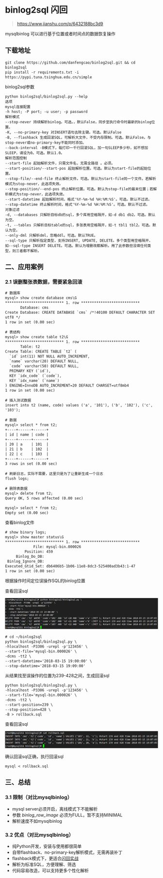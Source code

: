 # binlog2sql 闪回

> https://www.jianshu.com/p/6432188bc3d9

mysqlbinlog 可以进行基于位置或者时间点的数据恢复操作

## 下载地址

```shell
git clone https://github.com/danfengcao/binlog2sql.git && cd binlog2sql
pip install -r requirements.txt -i https://pypi.tuna.tsinghua.edu.cn/simple
```

binlog2sql参数

```shell
python binlog2sql/binlog2sql.py --help
选项
mysql连接配置
-h host; -P port; -u user; -p password
解析模式
--stop-never 持续解析binlog。可选。，默认False，同步至执行命令时最新的binlog位置。
-K, --no-primary-key 对INSERT语句去除主键。可选。默认False
-B, --flashback 生成回滚SQL，可解析大文件，不受内存限制。可选。默认False。与stop-never或no-primary-key不能同时添加。
--back-interval -B模式下，每打印一千行回滚SQL，加一句SLEEP多少秒，如不想加SLEEP，请设为0。可选。默认1.0。
解析范围控制
--start-file 起始解析文件，只需文件名，无需全路径 。必须。
--start-position/--start-pos 起始解析位置。可选。默认为start-file的起始位置。
--stop-file/--end-file 终止解析文件。可选。默认为start-file同一个文件。若解析模式为stop-never，此选项失效。
--stop-position/--end-pos 终止解析位置。可选。默认为stop-file的最末位置；若解析模式为stop-never，此选项失效。
--start-datetime 起始解析时间，格式'%Y-%m-%d %H:%M:%S'。可选。默认不过滤。
--stop-datetime 终止解析时间，格式'%Y-%m-%d %H:%M:%S'。可选。默认不过滤。
对象过滤
-d, --databases 只解析目标db的sql，多个库用空格隔开，如-d db1 db2。可选。默认为空。
-t, --tables 只解析目标table的sql，多张表用空格隔开，如-t tbl1 tbl2。可选。默认为空。
--only-dml 只解析dml，忽略ddl。可选。默认TRUE。
--sql-type 只解析指定类型，支持INSERT, UPDATE, DELETE。多个类型用空格隔开，如--sql-type INSERT DELETE。可选。默认为增删改都解析。用了此参数但没填任何类型，则三者都不解析。
```

## 二、应用案例

### 2.1 误删整张表数据，需要紧急回滚

```shell
# 数据库
mysql> show create database cms\G
*************************** 1. row ***************************
       Database: cms
Create Database: CREATE DATABASE `cms` /*!40100 DEFAULT CHARACTER SET utf8 */
1 row in set (0.00 sec)

# 表结构
mysql> show create table t2\G
*************************** 1. row ***************************
       Table: t2
Create Table: CREATE TABLE `t2` (
  `id` int(11) NOT NULL AUTO_INCREMENT,
  `name` varchar(20) DEFAULT NULL,
  `code` varchar(50) DEFAULT NULL,
  PRIMARY KEY (`id`),
  KEY `idx_code` (`code`),
  KEY `idx_name` (`name`)
) ENGINE=InnoDB AUTO_INCREMENT=20 DEFAULT CHARSET=utf8mb4
1 row in set (0.00 sec)

# 插入测试数据
insert into t2 (name, code) values ('a', '101'), ('b', '102'), ('c', '103');

# 数据
mysql> select * from t2;
+----+------+------+
| id | name | code |
+----+------+------+
| 20 | a    | 101  |
| 21 | b    | 102  |
| 22 | c    | 103  |
+----+------+------+
3 rows in set (0.00 sec)

# 刷新日志，实际不需要，这里只是为了让重新生成一个日志
flush logs;

# 删除表数据
mysql> delete from t2;
Query OK, 5 rows affected (0.00 sec)

mysql> select * from t2;
Empty set (0.00 sec)
```

查看binlog文件

```shell
# show binary logs;
mysql> show master status\G
*************************** 1. row ***************************
             File: mysql-bin.000026
         Position: 459
     Binlog_Do_DB: 
 Binlog_Ignore_DB: 
Executed_Gtid_Set: db6406b5-1b06-11e8-8dc3-525400ad3b43:1-47
1 row in set (0.00 sec)
```

根据操作时间定位误操作SQL的binlog位置

查看回滚sql

![image-20200828193602537](../../../assets/image-20200828193602537.png)



```shell
# cd ~/binlog2sql
python binlog2sql/binlog2sql.py \
-hlocalhost -P3306 -urepl -p'123456' \
--start-file='mysql-bin.000026' \
-dcms -tt2 \
--start-datetime='2018-03-15 19:00:00' \
--stop-datetime='2018-03-15 19:09:00'
```

从结果找至误操作的位置为239-428之间，生成回滚sql



```shell
python binlog2sql/binlog2sql.py \
-hlocalhost -P3306 -urepl -p'123456' \
--start-file='mysql-bin.000026' \
-dcms -tt2 \
--start-position=239 \
--stop-position=428 \
-B > rollback.sql
```

查看回滚sql

![image-20200828193610930](../../../assets/image-20200828193610930.png)

确认回滚sql正确，执行回滚sql



```shell
mysql < rollback.sql
```

## 三、总结

### 3.1 限制（对比mysqlbinlog）

- mysql server必须开启，离线模式下不能解析
- 参数 *binlog_row_image* 必须为FULL，暂不支持MINIMAL
- 解析速度不如mysqlbinlog

### 3.2 优点（对比mysqlbinlog）

- 纯Python开发，安装与使用都很简单
- 自带flashback、no-primary-key解析模式，无需再装补丁
- flashback模式下，更适合[闪回实战](https://link.jianshu.com?t=https%3A%2F%2Fgithub.com%2Fdanfengcao%2Fbinlog2sql%2Fblob%2Fmaster%2Fexample%2Fmysql-flashback-priciple-and-practice.md)
- 解析为标准SQL，方便理解、筛选
- 代码容易改造，可以支持更多个性化解析



